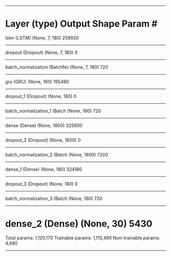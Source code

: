 _________________________________________________________________
Layer (type)                 Output Shape              Param #   
=================================================================
lstm (LSTM)                  (None, 7, 180)            259920    
_________________________________________________________________
dropout (Dropout)            (None, 7, 180)            0         
_________________________________________________________________
batch_normalization (BatchNo (None, 7, 180)            720       
_________________________________________________________________
gru (GRU)                    (None, 180)               195480    
_________________________________________________________________
dropout_1 (Dropout)          (None, 180)               0         
_________________________________________________________________
batch_normalization_1 (Batch (None, 180)               720       
_________________________________________________________________
dense (Dense)                (None, 1800)              325800    
_________________________________________________________________
dropout_2 (Dropout)          (None, 1800)              0         
_________________________________________________________________
batch_normalization_2 (Batch (None, 1800)              7200      
_________________________________________________________________
dense_1 (Dense)              (None, 180)               324180    
_________________________________________________________________
dropout_3 (Dropout)          (None, 180)               0         
_________________________________________________________________
batch_normalization_3 (Batch (None, 180)               720       
_________________________________________________________________
dense_2 (Dense)              (None, 30)                5430      
=================================================================
Total params: 1,120,170
Trainable params: 1,115,490
Non-trainable params: 4,680
_________________________________________________________________